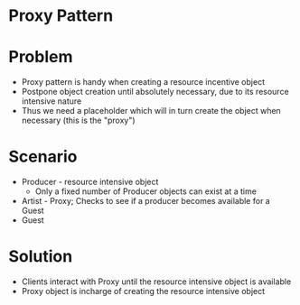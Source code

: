 # Proxy Pattern

# Problem
* Proxy pattern is handy when creating a resource incentive object
* Postpone object creation until absolutely necessary, due to its resource intensive nature
* Thus we need a placeholder which will in turn create the object when necessary (this is the "proxy")

# Scenario
* Producer - resource intensive object
    * Only a fixed number of Producer objects can exist at a time
* Artist - Proxy; Checks to see if a producer becomes available for a Guest
* Guest

# Solution
* Clients interact with Proxy until the resource intensive object is available
* Proxy object is incharge of creating the resource intensive object